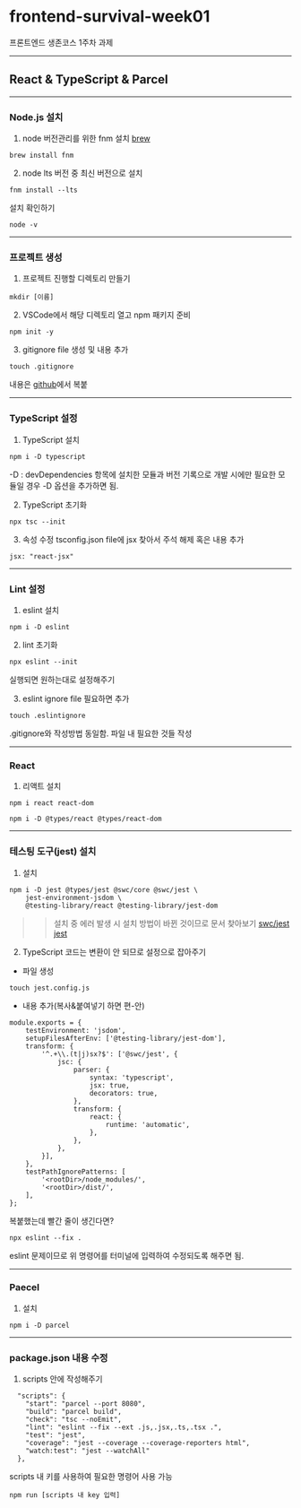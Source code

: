 # frontend-survival-week01

프론트엔드 생존코스 1주차 과제

------------
## React & TypeScript & Parcel

------------
### Node.js 설치

1. node 버전관리를 위한 fnm 설치 [brew](https://formulae.brew.sh/formula/fnm)
```
brew install fnm
```

2. node lts 버전 중 최신 버전으로 설치
```
fnm install --lts
```

설치 확인하기

```
node -v
```


------------
### 프로젝트 생성

1. 프로젝트 진행할 디렉토리 만들기

```
mkdir [이름]
```

2. VSCode에서 해당 디렉토리 열고 npm 패키지 준비
```
npm init -y
```

3. gitignore file 생성 및 내용 추가
```
touch .gitignore
```
내용은 [github](https://github.com/github/gitignore)에서 복붙


------------
### TypeScript 설정

1. TypeScript 설치
```
npm i -D typescript
```
-D : devDependencies 항목에 설치한 모듈과 버전 기록으로 개발 시에만 필요한 모듈일 경우 -D 옵션을 추가하면 됨.

2. TypeScript 초기화
```
npx tsc --init
```

3. 속성 수정
tsconfig.json file에 jsx 찾아서 주석 해제 혹은 내용 추가
```
jsx: "react-jsx"
```


------------
### Lint 설정

1. eslint 설치
```
npm i -D eslint
```

2. lint 초기화
```
npx eslint --init
```
실행되면 원하는대로 설정해주기

3. eslint ignore file 필요하면 추가
```
touch .eslintignore
```
.gitignore와 작성방법 동일함.
파일 내 필요한 것들 작성


------------
### React

1. 리액트 설치
```
npm i react react-dom

npm i -D @types/react @types/react-dom
```


------------
### 테스팅 도구(jest) 설치

1. 설치
```
npm i -D jest @types/jest @swc/core @swc/jest \
    jest-environment-jsdom \
    @testing-library/react @testing-library/jest-dom
```

> >설치 중 에러 발생 시 설치 방법이 바뀐 것이므로 문서 찾아보기
> >[swc/jest](https://www.npmjs.com/package/@swc/jest)
> >[jest](https://github.com/jestjs/jest)

2. TypeScript 코드는 변환이 안 되므로 설정으로 잡아주기
+ 파일 생성
```
touch jest.config.js
```

+ 내용 추가(복사&붙여넣기 하면 편-안)
```
module.exports = {
	testEnvironment: 'jsdom',
	setupFilesAfterEnv: ['@testing-library/jest-dom'],
	transform: {
		'^.+\\.(t|j)sx?$': ['@swc/jest', {
			jsc: {
				parser: {
					syntax: 'typescript',
					jsx: true,
					decorators: true,
				},
				transform: {
					react: {
						runtime: 'automatic',
					},
				},
			},
		}],
	},
	testPathIgnorePatterns: [
		'<rootDir>/node_modules/',
		'<rootDir>/dist/',
	],
};
```

복붙했는데 빨간 줄이 생긴다면?
```
npx eslint --fix .
```
eslint 문제이므로 위 명령어를 터미널에 입력하여 수정되도록 해주면 됨.


------------
### Paecel
 
1. 설치
```
npm i -D parcel 
```


------------
### package.json 내용 수정
1. scripts 안에 작성해주기
```
  "scripts": {
    "start": "parcel --port 8080",
    "build": "parcel build",
    "check": "tsc --noEmit",
    "lint": "eslint --fix --ext .js,.jsx,.ts,.tsx .",
    "test": "jest",
    "coverage": "jest --coverage --coverage-reporters html",
    "watch:test": "jest --watchAll"
  },
```

scripts 내 키를 사용하여 필요한 명령어 사용 가능
```
npm run [scripts 내 key 입력]
```